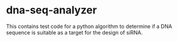 # dna-seq-analyzer
This contains test code for a python algorithm to determine if a DNA sequence is suitable as a target for the design of siRNA.

